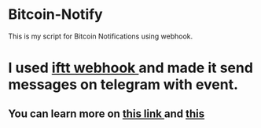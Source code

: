 # Bitcoin-Notify
This is my script for Bitcoin Notifications using webhook.

<h1> I used <a href='https://ifttt.com/'>iftt webhook </a> and made it send messages on telegram with event. </h1>
<h2> You can learn more on <a href='https://help.ifttt.com/hc/en-us/articles/360003121113-How-to-get-started-using-IFTTT-with-Telegram'>this link </a> and <a href='https://ifttt.com/maker_webhooks'> this </a> </h2>

